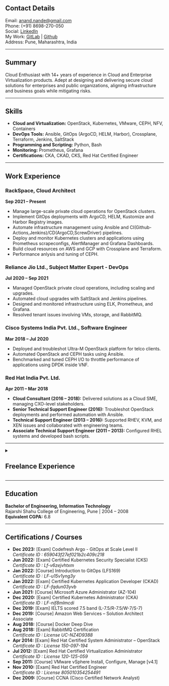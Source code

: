 ## Contact Details
Email: [anand.nande@gmail.com](mailto:anand.nande@gmail.com)  
Phone: (+91) 8698-270-050  
Social: [LinkedIn](https://linkedin.com/in/anandnande)  
My Work: [GitLab](https://gitlab.com/anande1) | [Github](https://github.com/anande)  
Address: Pune, Maharashtra, India  

---

## Summary  
Cloud Enthusiast with 14+ years of experience in Cloud and Enterprise Virtualization products. 
Adept at designing and delivering secure cloud solutions for enterprises and public organizations, 
aligning infrastructure and business goals while mitigating risks.  

---

## Skills  
- **Cloud and Virtualization:** OpenStack, Kubernetes, VMware, CEPH, NFV, Containers    
- **DevOps Tools:** Ansible, GitOps (ArgoCD, HELM, Harbor), Crossplane, Terraform, Jenkins, SaltStack  
- **Programming and Scripting:** Python, Bash  
- **Monitoring:** Prometheus, Grafana 
- **Certifications:** CKA, CKAD, CKS, Red Hat Certified Engineer  

---

## Work Experience  

### RackSpace, Cloud Architect  
**Sep 2021 – Present**  
- Manage large-scale private cloud operations for OpenStack clusters.  
- Implement GitOps deployments with ArgoCD, HELM, Kustomize and Harbor Registry images.  
- Automate infrastructure management using Ansible and CI(Github-Actions,Jenkins)/CD(ArgoCD,ScrewDriver) pipelines.  
- Deploy and monitor Kubernetes clusters and applications using Prometheus scrapeconfigs, AlertManager and Grafana Dashboards.  
- Build cloud resources on AWS and GCP with Crossplane and Terraform.  
- Performance anlysis and tuning of CEPH.   

### Reliance Jio Ltd., Subject Matter Expert - DevOps  
**Jul 2020 – Sep 2021**  
- Managed OpenStack private cloud operations, including scaling and upgrades.  
- Automated cloud upgrades with SaltStack and Jenkins pipelines.  
- Designed and monitored infrastructure using ELK, Prometheus, and Grafana.  
- Resolved tenant issues involving VMs, storage, and RabbitMQ.  

### Cisco Systems India Pvt. Ltd., Software Engineer  
**Mar 2018 – Jul 2020**  
- Deployed and troubleshot Ultra-M OpenStack platform for telco clients.  
- Automated OpenStack and CEPH tasks using Ansible.  
- Benchmarked and tuned CEPH I/O to throttle performance of applications using DPDK inside VNF.  

### Red Hat India Pvt. Ltd.  
**Apr 2011 – Mar 2018**  
- **Cloud Consultant (2016 – 2018):** Delivered solutions as a Cloud SME, managing CXO-level stakeholders.  
- **Senior Technical Support Engineer (2016):** Troubleshot OpenStack deployments and performed automation with Ansible.  
- **Technical Support Engineer (2013 – 2016):** Supported RHEV, KVM, and XEN issues and collaborated with engineering teams.  
- **Associate Technical Support Engineer (2011 – 2013):** Configured RHEL systems and developed bash scripts.  

---

<details>
  <summary>
    <h2>Freelance Experience </h2>
  </summary> 


### Mobia  
- **Eastlink Ansible Tower Implementation (Canada)**  
  - Standup new Ansible Tower environment  
  - Help to Migrate Ansible AWX data into Tower  
  - Provide Best Practices and Architectural Review Services  

- **SHAW Openshift (Canada)**  
  - Design and code a Dockerfile to build a custom container image.  
  - Deploy applications that are containerized using multiple container images.  
  - Create and deploy Jenkins pipelines to facilitate continuous integration and deployment with OpenShift.  

- **FirstOntario Red Hat Satellite (Canada)**
  - Review deployed satellite/capsule and satellite-installer options used to deploy  
  - Review all prerequisites are in place for provisioning  
  - Installing and configuring Red Hat Enterprise Linux 7  

### MIR Digital Solutions  (Canada)
  - Performance Evaluation Red Hat Enterprise Linux 7  
  - Troubleshoot network bandwidth between servers

### ASB Resources (USA)
- **Red Hat partner accreditation**
  - Enabled customer to onboard as RH Partner
  - Cleared all the mandatory pre-reqs required for technical partner enablement
</details>  

---

## Education  
  **Bachelor of Engineering, Information Technology**  
  Rajarshi Shahu College of Engineering, Pune | 2004 – 2008  
  **Equivalent CGPA:** 6.8  

---

## Certifications / Courses  
- **Dec 2023:** [Exam] Codefresh Argo - GitOps at Scale Level II  
  _Certificate ID : 659043f27ef021b2c409c218_  
- **Jun 2022:** [Exam] Certified Kubernetes Security Specialist (CKS)  
  _Certificate ID : Lf-v6zejvhtxm_  
- **Jan 2022:** [Course] Introduction to GitOps (LFS169)   
  _Certificate ID : LF-u15v1yng3y_  
- **Jan 2022:** [Exam] Certified Kubernetes Application Developer (CKAD) 
  _Certificate ID : LF-fqdun03yvb_  
- **Jun 2021:** [Course] Microsoft Azure Administrator (AZ-104)  
- **Dec 2020:** [Exam] Certified Kubernetes Administrator (CKA)  
  _Certificate ID : LF-nif8mlmcdi_  
- **Dec 2019:** [Exam] IELTS scored 7.5 band (L-7.5/R-7.5/W-7/S-7)  
- **Dec 2019:** [Course] Amazon Web Services – Solution Architect Associate  
- **Aug 2018:** [Course] Docker Deep Dive  
- **Aug 2018:** [Exam] RabbitMQ Certification  
  _Certificate ID : License UC-NZ4D9388_  
- **Apr 2014:** [Exam] Red Hat Certified System Administrator – OpenStack  
  _Certificate ID : License 150-097-194_  
- **Jul 2012:** [Exam] Red Hat Certified Virtualization Administrator  
  _Certificate ID : License 120-125-059_  
- **Sep 2011:** [Course] VMware vSphere Install, Configure, Manage [v4.1]  
- **Nov 2010:** [Exam] Red Hat Certified Engineer  
  _Certificate ID : License 805010354254491_  
- **Dec 2009:** [Course] CCNA (Cisco Certified Network Analyst)  
